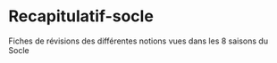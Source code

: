 # Recapitulatif-socle

Fiches de révisions des différentes notions vues dans les 8 saisons du Socle
